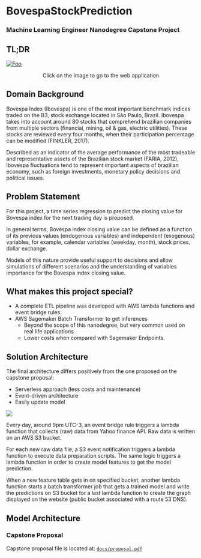 # BovespaStockPrediction
### Machine Learning Engineer Nanodegree Capstone Project

## TL;DR

[![Foo](https://i.imgur.com/Moqw1IT.png)](http://udacity-capstone-977053370764-us-east-1.s3-website-us-east-1.amazonaws.com/)
<p align="center">Click on the image to go to the web application</p>

## Domain Background

Bovespa Index (Ibovespa) is one of the most important benchmark indices traded on the B3, stock exchange located in São Paulo, Brazil. Ibovespa takes into account around 80 stocks that comprehend brazilian companies from multiple sectors (financial, mining, oil & gas, electric utilities). These stocks are reviewed every four months, when their participation percentage can be modified (FINKLER, 2017).

Described as an indicator of the average performance of the most tradeable and representative assets of the Brazilian stock market (FARIA, 2012), Ibovespa fluctuations tend to represent important aspects of brazilian economy, such as foreign investments, monetary policy decisions and political issues.

## Problem Statement

For this project, a time series regression to predict the closing value for Bovespa index for the next trading day is proposed. 

In general terms, Bovespa index closing value can be defined as a function of its previous values (endogenous variables) and independent (exogenous) variables, for example, calendar variables (weekday, month), stock prices, dollar exchange.

Models of this nature provide useful support to decisions and allow simulations of different scenarios and the understanding of variables importance for the Bovespa index closing value.

## What makes this project special?

- A complete ETL pipeline was developed with AWS lambda functions and event bridge rules.
- AWS Sagemaker Batch Transformer to get inferences
    - Beyond the scope of this nanodegree, but very common used on real life applications
    - Lower costs when compared with Sagemaker Endpoints.

## Solution Architecture

The final architecture differs positively from the one proposed on the capstone proposal:

- Serverless approach (less costs and maintenance)
- Event-driven architecture
- Easily update model

![](https://i.imgur.com/ApproIO.png)

Every day, around 9pm UTC-3, an event bridge rule triggers a lambda function that collects (raw) data from Yahoo finance API. Raw data is written on an AWS S3 bucket.

For each new raw data file, a S3 event notification triggers a lambda function to execute data preparation scripts. The same logic triggers a lambda function in order to create model features to get the model prediction.

When a new feature table gets in on specified bucket, another lambda function starts a batch transformer job that gets a trained model and write the predictions on S3 bucket for a last lambda function to create the graph displayed on the website (public bucket associated with a route 53 DNS).

## Model Architecture




### Capstone Proposal

Capstone proposal file is located at: [`docs/proposal.pdf`](https://github.com/adelmofilho/BovespaStockPrediction/blob/main/docs/proposal.pdf)
